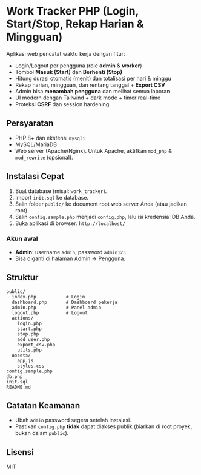 # Work Tracker PHP (Login, Start/Stop, Rekap Harian & Mingguan)

Aplikasi web pencatat waktu kerja dengan fitur:
- Login/Logout per pengguna (role **admin** & **worker**)
- Tombol **Masuk (Start)** dan **Berhenti (Stop)**
- Hitung durasi otomatis (menit) dan totalisasi per hari & minggu
- Rekap harian, mingguan, dan rentang tanggal + **Export CSV**
- Admin bisa **menambah pengguna** dan melihat semua laporan
- UI modern dengan Tailwind + dark mode + timer real-time
- Proteksi **CSRF** dan session hardening

## Persyaratan
- PHP 8+ dan ekstensi `mysqli`
- MySQL/MariaDB
- Web server (Apache/Nginx). Untuk Apache, aktifkan `mod_php` & `mod_rewrite` (opsional).

## Instalasi Cepat
1. Buat database (misal: `work_tracker`).
2. Import `init.sql` ke database.
3. Salin folder `public/` ke document root web server Anda (atau jadikan root).
4. Salin `config.sample.php` menjadi `config.php`, lalu isi kredensial DB Anda.
5. Buka aplikasi di browser: `http://localhost/`

### Akun awal
- **Admin**: username `admin`, password `admin123`
- Bisa diganti di halaman Admin → Pengguna.

## Struktur
```
public/
  index.php           # Login
  dashboard.php       # Dashboard pekerja
  admin.php           # Panel admin
  logout.php          # Logout
  actions/
    login.php
    start.php
    stop.php
    add_user.php
    export_csv.php
    utils.php
  assets/
    app.js
    styles.css
config.sample.php
db.php
init.sql
README.md
```

## Catatan Keamanan
- Ubah `admin` password segera setelah instalasi.
- Pastikan `config.php` **tidak** dapat diakses publik (biarkan di root proyek, bukan dalam `public`).

## Lisensi
MIT
